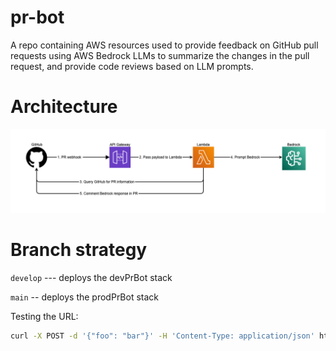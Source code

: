 # pr-bot
A repo containing AWS resources used to provide feedback on GitHub pull requests using AWS Bedrock LLMs to
summarize the changes in the pull request, and provide code reviews based on LLM prompts.

# Architecture
![architecture-diagram.png](architecture-diagram.png)

# Branch strategy
`develop` --- deploys the devPrBot stack

`main` -- deploys the prodPrBot stack

Testing the URL:
```bash
curl -X POST -d '{"foo": "bar"}' -H 'Content-Type: application/json' https://<api_gateway_id>.execute-api.us-west-2.amazonaws.com/live/pr-review
```